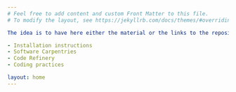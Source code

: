 ```yaml
---
# Feel free to add content and custom Front Matter to this file.
# To modify the layout, see https://jekyllrb.com/docs/themes/#overriding-theme-defaults

The idea is to have here either the material or the links to the repositories for:

- Installation instructions  
- Software Carpentries  
- Code Refinery  
- Coding practices

layout: home
---
```

